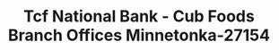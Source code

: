 ---
f_zip-code: 55345
f_state-code: MN
title: Tcf National Bank - Cub Foods Branch Offices Minnetonka-27154
f_phone: 612-823-2265
f_city-only: Minnetonka
f_address: 4801 County Road 101 Minnetonka
f_location-unique-id: '27154'
slug: tcf-national-bank---cub-foods-branch-offices-minnetonka-27154
updated-on: '2024-05-30T13:46:58.046Z'
created-on: '2024-05-30T13:36:59.803Z'
published-on: '2024-05-30T13:54:32.469Z'
f_city-state: cms/city/minnetonka-mn.md
f_company: cms/company/tcf-national-bank---cub-foods-branch-offices-minnetonka.md
f_state: cms/state/minnesota.md
layout: '[payday-loan].html'
tags: payday-loan
---